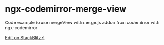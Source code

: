 # ngx-codemirror-merge-view

Code example to use mergeView with merge.js addon from codemirror with ngx-codemirror

[Edit on StackBlitz ⚡️](https://stackblitz.com/edit/ngx-codemirror-merge-view)
